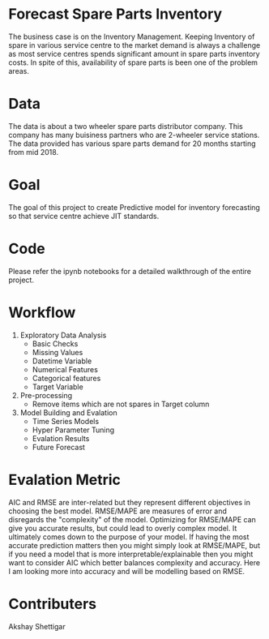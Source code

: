 
# Forecast Spare Parts Inventory
The business case is on the Inventory Management. Keeping
Inventory of spare in various service centre to the market demand is
always a challenge as most service centres spends significant amount
in spare parts inventory costs. In spite of this, availability of spare
parts is been one of the problem areas.

# Data
The data is about a two wheeler spare parts distributor company. This company has many buisiness partners who are 2-wheeler service stations.
The data provided has various spare parts demand for 20 months starting from mid 2018.

# Goal
The goal of this project to create Predictive model for inventory forecasting so that
service centre achieve JIT standards.

# Code 
Please refer the ipynb notebooks for a detailed walkthrough of the entire project.

# Workflow
1.  Exploratory Data Analysis   
    - Basic Checks
    - Missing Values
    - Datetime Variable
    - Numerical Features
    - Categorical features
    - Target Variable
2.  Pre-processing
    - Remove items which are not spares in Target column
3.  Model Building and Evalation  
    - Time Series Models
    - Hyper Parameter Tuning
    - Evalation Results
    - Future Forecast

# Evalation Metric
AIC and RMSE are inter-related but they represent different objectives in choosing the best model. RMSE/MAPE are measures of error and disregards the "complexity" of the model. Optimizing for RMSE/MAPE can give you accurate results, but could lead to overly complex model. It ultimately comes down to the purpose of your model. If having the most accurate prediction matters then you might simply look at RMSE/MAPE, but if you need a model that is more interpretable/explainable then you might want to consider AIC which better balances complexity and accuracy. Here I am looking more into accuracy and will be modelling based on RMSE.

# Contributers
Akshay Shettigar
